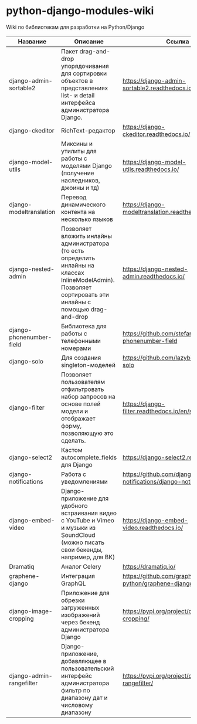# python-django-modules-wiki
Wiki по библиотекам для разработки на Python/Django

| Название | Описание | Ссылка |
|----------|----------|----------|
| django-admin-sortable2    | Пакет drag-and-drop упорядочивания для сортировки объектов в представлениях list- и detail интерфейса администратора Django.  | https://django-admin-sortable2.readthedocs.io/ |
| django-ckeditor | RichText-редактор   | https://django-ckeditor.readthedocs.io/ |
| django-model-utils | Миксины и утилиты для работы с моделями Django (получение наследников, джоины и тд)  |  https://django-model-utils.readthedocs.io/ |
| django-modeltranslation | Перевод динамического контента на несколько языков |  https://django-modeltranslation.readthedocs.io/ |
| django-nested-admin | Позволяет вложить инлайны администратора (то есть определить инлайны на классах InlineModelAdmin). Позволяет сортировать эти инлайны с помощью drag-and-drop  | https://django-nested-admin.readthedocs.io/ |
| django-phonenumber-field | Библиотека для работы с телефонными номерами  | https://github.com/stefanfoulis/django-phonenumber-field |
| django-solo | Для создания singleton-моделей |  https://github.com/lazybird/django-solo |
| django-filter |  Позволяет пользователям отфильтровать набор запросов на основе полей модели и отображает форму, позволяющую это сделать.  |  https://django-filter.readthedocs.io/en/stable/ |
| django-select2 | Кастом autocomplete_fields для Django |  https://django-select2.readthedocs.io/ |
| django-notifications | Работа с уведомлениями | https://github.com/django-notifications/django-notifications |
| django-embed-video | Django-приложение для удобного встраивания видео с YouTube и Vimeo и музыки из SoundCloud (можно писать свои бекенды, например, для ВК) | https://django-embed-video.readthedocs.io/ |
| Dramatiq | Аналог Celery | https://dramatiq.io/ |
| graphene-django | Интеграция GraphQL   | https://github.com/graphql-python/graphene-django |
| django-image-cropping  | Приложение для обрезки загруженных изображений через бекенд администратора Django | https://pypi.org/project/django-image-cropping/ |
| django-admin-rangefilter  | Django-приложение, добавляющее в пользовательский интерфейс администратора фильтр по диапазону дат и числовому диапазону | https://pypi.org/project/django-admin-rangefilter/ |

